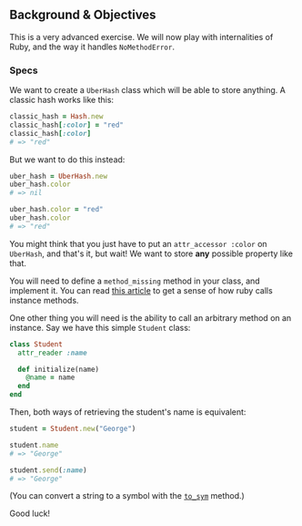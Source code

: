 ## Background & Objectives

This is a very advanced exercise. We will now play with internalities of Ruby, and the way it handles `NoMethodError`.

### Specs

We want to create a `UberHash` class which will be able to store anything. A classic hash works like this:

```ruby
classic_hash = Hash.new
classic_hash[:color] = "red"
classic_hash[:color]
# => "red"
```

But we want to do this instead:

```ruby
uber_hash = UberHash.new
uber_hash.color
# => nil

uber_hash.color = "red"
uber_hash.color
# => "red"
```

You might think that you just have to put an `attr_accessor :color` on `UberHash`, and that's it, but wait! We want to store **any** possible property like that.

You will need to define a `method_missing` method in your class, and implement it. You can read [this article](http://technicalpickles.com/posts/using-method_missing-and-respond_to-to-create-dynamic-methods) to get a sense of how ruby calls instance methods.

One other thing you will need is the ability to call an arbitrary method on an instance. Say we have this simple `Student` class:

```ruby
class Student
  attr_reader :name

  def initialize(name)
    @name = name
  end
end
```

Then, both ways of retrieving the student's name is equivalent:

```ruby
student = Student.new("George")

student.name
# => "George"

student.send(:name)
# => "George"
```

(You can convert a string to a symbol with the [`to_sym`](http://www.ruby-doc.org/core-2.4.0/String.html#method-i-to_sym) method.)

Good luck!
